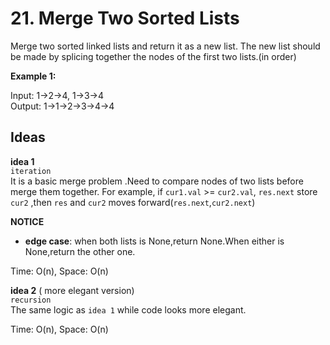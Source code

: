 # 21. Merge Two Sorted Lists  

Merge two sorted linked lists and return it as a new list. The new list should be made by splicing together the nodes of the first two lists.(in order)  

**Example 1:**  

Input: 1->2->4, 1->3->4  
Output: 1->1->2->3->4->4  

## Ideas  
**idea 1**   
`iteration`  
It is a basic merge problem .Need to compare nodes of two lists before merge them together.
For example, if `cur1.val` >= `cur2.val`, `res.next` store `cur2` ,then `res` and `cur2` moves forward(`res.next`,`cur2.next`)  


**NOTICE**    
* **edge case**: when both lists is None,return None.When either is None,return the other one.        

Time: O(n), Space: O(n)      

**idea 2** ( more elegant version)   
`recursion`   
The same logic as `idea 1` while code looks more elegant.  

Time: O(n), Space: O(n) 

